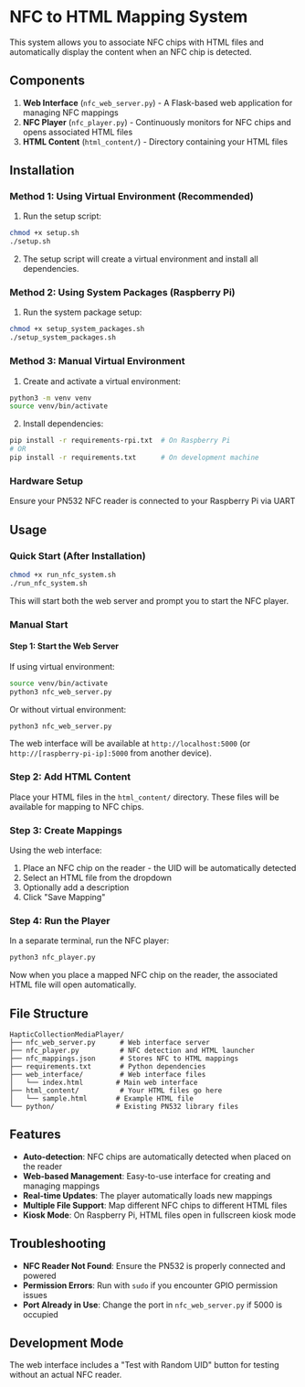 # NFC to HTML Mapping System

This system allows you to associate NFC chips with HTML files and automatically display the content when an NFC chip is detected.

## Components

1. **Web Interface** (`nfc_web_server.py`) - A Flask-based web application for managing NFC mappings
2. **NFC Player** (`nfc_player.py`) - Continuously monitors for NFC chips and opens associated HTML files
3. **HTML Content** (`html_content/`) - Directory containing your HTML files

## Installation

### Method 1: Using Virtual Environment (Recommended)

1. Run the setup script:
```bash
chmod +x setup.sh
./setup.sh
```

2. The setup script will create a virtual environment and install all dependencies.

### Method 2: Using System Packages (Raspberry Pi)

1. Run the system package setup:
```bash
chmod +x setup_system_packages.sh
./setup_system_packages.sh
```

### Method 3: Manual Virtual Environment

1. Create and activate a virtual environment:
```bash
python3 -m venv venv
source venv/bin/activate
```

2. Install dependencies:
```bash
pip install -r requirements-rpi.txt  # On Raspberry Pi
# OR
pip install -r requirements.txt      # On development machine
```

### Hardware Setup

Ensure your PN532 NFC reader is connected to your Raspberry Pi via UART

## Usage

### Quick Start (After Installation)

```bash
chmod +x run_nfc_system.sh
./run_nfc_system.sh
```

This will start both the web server and prompt you to start the NFC player.

### Manual Start

#### Step 1: Start the Web Server

If using virtual environment:
```bash
source venv/bin/activate
python3 nfc_web_server.py
```

Or without virtual environment:
```bash
python3 nfc_web_server.py
```

The web interface will be available at `http://localhost:5000` (or `http://[raspberry-pi-ip]:5000` from another device).

### Step 2: Add HTML Content

Place your HTML files in the `html_content/` directory. These files will be available for mapping to NFC chips.

### Step 3: Create Mappings

Using the web interface:
1. Place an NFC chip on the reader - the UID will be automatically detected
2. Select an HTML file from the dropdown
3. Optionally add a description
4. Click "Save Mapping"

### Step 4: Run the Player

In a separate terminal, run the NFC player:

```bash
python3 nfc_player.py
```

Now when you place a mapped NFC chip on the reader, the associated HTML file will open automatically.

## File Structure

```
HapticCollectionMediaPlayer/
├── nfc_web_server.py      # Web interface server
├── nfc_player.py          # NFC detection and HTML launcher
├── nfc_mappings.json      # Stores NFC to HTML mappings
├── requirements.txt       # Python dependencies
├── web_interface/         # Web interface files
│   └── index.html        # Main web interface
├── html_content/          # Your HTML files go here
│   └── sample.html       # Example HTML file
└── python/               # Existing PN532 library files
```

## Features

- **Auto-detection**: NFC chips are automatically detected when placed on the reader
- **Web-based Management**: Easy-to-use interface for creating and managing mappings
- **Real-time Updates**: The player automatically loads new mappings
- **Multiple File Support**: Map different NFC chips to different HTML files
- **Kiosk Mode**: On Raspberry Pi, HTML files open in fullscreen kiosk mode

## Troubleshooting

- **NFC Reader Not Found**: Ensure the PN532 is properly connected and powered
- **Permission Errors**: Run with `sudo` if you encounter GPIO permission issues
- **Port Already in Use**: Change the port in `nfc_web_server.py` if 5000 is occupied

## Development Mode

The web interface includes a "Test with Random UID" button for testing without an actual NFC reader.
